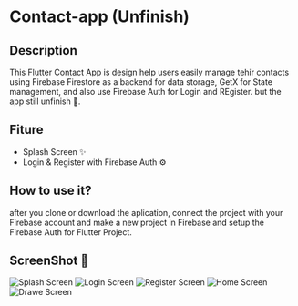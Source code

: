 # Contact-app (Unfinish)

## Description
This Flutter Contact App is design help users easily manage tehir contacts using Firebase Firestore as a backend for data storage, GetX for State management, and also use Firebase Auth for Login and REgister. but the app still unfinish 🙏.

## Fiture 
- Splash Screen ✨
- Login & Register with Firebase Auth ⚙️

## How to use it?
after you clone or download the aplication, connect the project with your Firebase account and make a new project in Firebase and setup the Firebase Auth for Flutter Project.

## ScreenShot 📸
![Splash Screen](/lib/assets/splashScreen.png)
![Login Screen](/lib/assets/loginImage.png)
![Register Screen](/lib/assets/registerImage.png)
![Home Screen](/lib/assets/homeImage.png)
![Drawe Screen](/lib/assets/drawerImage.png)


